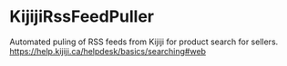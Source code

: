 # KijijiRssFeedPuller
Automated puling of RSS feeds from Kijiji for product search for sellers. https://help.kijiji.ca/helpdesk/basics/searching#web
